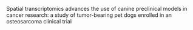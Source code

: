 Spatial transcriptomics advances the use of canine preclinical models in cancer research: a study of tumor-bearing pet dogs enrolled in an osteosarcoma clinical trial
